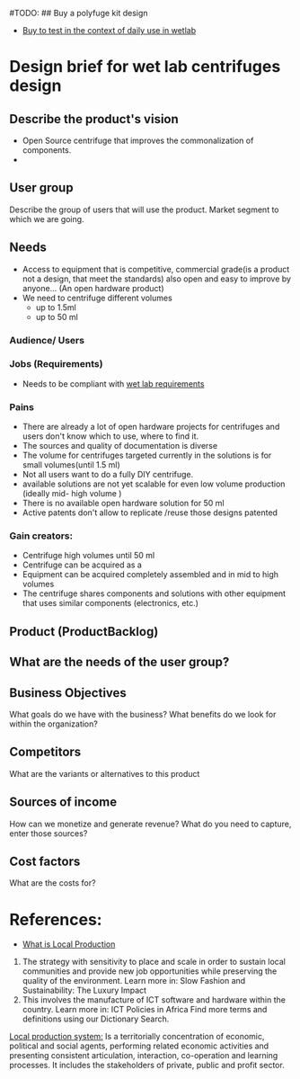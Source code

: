 #TODO: ## Buy a polyfuge kit design
- [Buy to test in the context of daily use in wetlab](https://www.kickstarter.com/projects/1733191226/polyfuge-a-diy-open-source-microcentrifuge-for-eve)



# Design brief for wet lab centrifuges design

## Describe the product's vision
- Open Source centrifuge that improves the commonalization of components.
-

## User group
Describe the group of users that will use the product. Market segment to which we are going.
## Needs
- Access to equipment that is competitive, commercial grade(is a product not a design, that meet the standards) also open and easy to improve by anyone...
(An open hardware product)
- We need to centrifuge different volumes
  - up to 1.5ml
  - up to 50 ml

### Audience/ Users

### Jobs (Requirements)
- Needs to be compliant with [wet lab requirements](https://en.wikipedia.org/wiki/Wet_lab)

### Pains
- There are already a lot of open hardware projects for centrifuges and users don't know which to use, where to find it.
- The sources and quality of documentation is diverse
- The volume for centrifuges targeted currently in the solutions is for small volumes(until 1.5 ml)
- Not all users want to do a fully DIY centrifuge.
- available solutions are not yet scalable for even low volume production (ideally mid- high volume )
- There is no available open hardware solution for 50 ml
- Active patents don't allow to replicate /reuse those designs patented

### Gain creators:
- Centrifuge high volumes until 50 ml
- Centrifuge can be acquired as a
- Equipment can be acquired completely assembled and in mid to high volumes
- The centrifuge shares components and solutions with other equipment that uses similar components (electronics, etc.)

## Product (ProductBacklog)
What are the needs of the user group?
-


## Business Objectives
What goals do we have with the business?
What benefits do we look for within the organization?

## Competitors
What are the variants or alternatives to this product

## Sources of income
How can we monetize and generate revenue?
What do you need to capture, enter those sources?

## Cost factors
What are the costs for?





# References:
- [What is Local Production](https://www.igi-global.com/dictionary/local-production/17360)
1. The strategy with sensitivity to place and scale in order to sustain local communities and provide new job opportunities while preserving the quality of the environment. Learn more in: Slow Fashion and Sustainability: The Luxury Impact
2. This involves the manufacture of ICT software and hardware within the country. Learn more in: ICT Policies in Africa
Find more terms and definitions using our Dictionary Search.

[Local production system:](https://www.igi-global.com/chapter/how-do-entrepreneurial-ecosystems-influence-growth-and-development/141416)
Is a territorially concentration of economic, political and social agents, performing related economic activities and presenting consistent articulation, interaction, co-operation and learning processes. It includes the stakeholders of private, public and profit sector.
